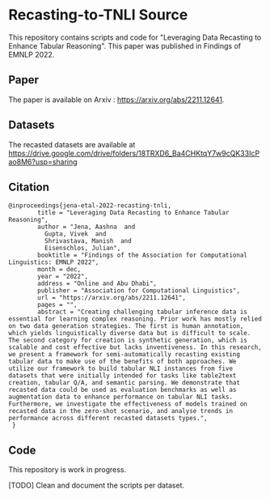 # Recasting-to-TNLI Source

This repository contains scripts and code for "Leveraging Data Recasting to Enhance Tabular Reasoning". This paper was published in Findings of EMNLP 2022.

## Paper
The paper is available on Arxiv : https://arxiv.org/abs/2211.12641. 

## Datasets
The recasted datasets are available at https://drive.google.com/drive/folders/18TRXD6_Ba4CHKtqY7w9cQK33IcPao8M6?usp=sharing

## Citation

```
@inproceedings{jena-etal-2022-recasting-tnli,
		title = "Leveraging Data Recasting to Enhance Tabular Reasoning",
		author = "Jena, Aashna  and
		  Gupta, Vivek  and
		  Shrivastava, Manish  and
		  Eisenschlos, Julian",
		booktitle = "Findings of the Association for Computational Linguistics: EMNLP 2022",
		month = dec,
		year = "2022",
		address = "Online and Abu Dhabi",
		publisher = "Association for Computational Linguistics",
		url = "https://arxiv.org/abs/2211.12641",
		pages = "",
		abstract = "Creating challenging tabular inference data is essential for learning complex reasoning. Prior work has mostly relied on two data generation strategies. The first is human annotation, which yields linguistically diverse data but is difficult to scale. The second category for creation is synthetic generation, which is scalable and cost effective but lacks inventiveness. In this research, we present a framework for semi-automatically recasting existing tabular data to make use of the benefits of both approaches. We utilize our framework to build tabular NLI instances from five datasets that were initially intended for tasks like table2text creation, tabular Q/A, and semantic parsing. We demonstrate that recasted data could be used as evaluation benchmarks as well as augmentation data to enhance performance on tabular NLI tasks. Furthermore, we investigate the effectiveness of models trained on recasted data in the zero-shot scenario, and analyse trends in performance across different recasted datasets types.",
 }
 ```
 
 ## Code
 This repository is work in progress. 
 
 [TODO] Clean and document the scripts per dataset.
